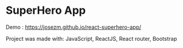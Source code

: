 # SuperHero App

Demo : https://josezm.github.io/react-superhero-app/

Project was made with: JavaScript, ReactJS, React router, Bootstrap
